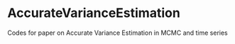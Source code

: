 # AccurateVarianceEstimation
Codes for paper on Accurate Variance Estimation in MCMC and time series
